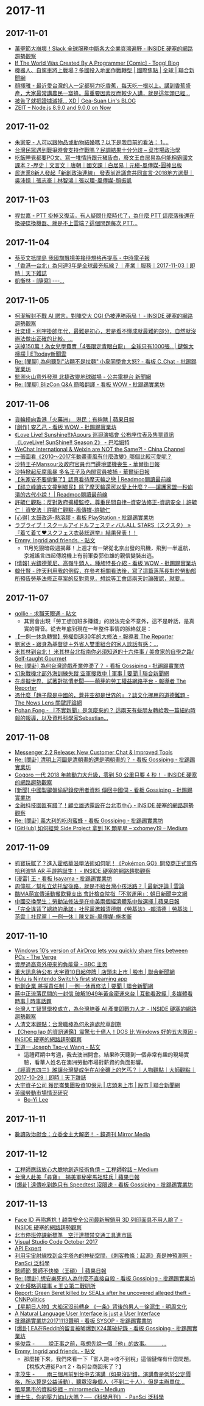 # 2017-11

## 2017-11-01

- [萬聖節大崩壞！Slack 全球服務中斷各大企業哀鴻遍野 - INSIDE 硬塞的網路趨勢觀察](https://www.inside.com.tw/2017/11/01/slack-messaging-service-suffers-worldwide-outage)
- [If The World Was Created By A Programmer [Comic] - Toggl Blog](https://blog.toggl.com/world-created-programmer/)
- [機器人、自駕車將上戰場？多國投入地面作戰轉型 | 國際焦點 | 全球 | 聯合新聞網](https://udn.com/news/story/6809/2786447)
- [顏擇雅 - 最近愛台灣的人一定都努力吃香蕉，每天吃一根以上。講到香蕉盛產，大家最常講農民一窩蜂。最重要因素反而較少人講，就是這年頭已經...](https://www.facebook.com/joyce.yen.52/posts/1687250441319100)
- [被告了就把證據滅掉... XD | Gea-Suan Lin's BLOG](https://blog.gslin.org/archives/2017/10/31/7703/%e8%a2%ab%e5%91%8a%e4%ba%86%e5%b0%b1%e6%8a%8a%e8%ad%89%e6%93%9a%e6%bb%85%e6%8e%89-xd/)
- [ZEIT – Node.js 8.9.0 and 9.0.0 on Now](https://zeit.co/blog/node-8-9)

## 2017-11-02

- [朱家安 - 人可以跟物品或動物結婚嗎？以下是我目前的看法： 1....](https://www.facebook.com/krisnight/posts/1535453923170495)
- [台灣民眾遇到戰爭時會支持作戰嗎？民調結果十分分歧 – 菜市場政治學](http://whogovernstw.org/2017/11/02/austinwang29/)
- [吃飯睡覺都要PO文、寫一堆情詩跟元稹告白，廢文王白居易為何能稱霸國文課本？-歷史｜文言文｜唐朝｜國文課｜白居易｜元稹-風傳媒-圓神出版](http://www.storm.mg/lifestyle/351673)
- [民進黨8新人發起「新創政治連線」 發表前進議會共同宣言-2018地方選舉｜吳沛憶｜張志豪｜林智鴻｜張以理-風傳媒-顏振凱](http://www.storm.mg/article/353342)

## 2017-11-03

- [程世嘉 - PTT 掛掉又復活，有人疑問什麼時代了，為什麼 PTT 這麼落後還在換硬碟換機器、就是不上雲端？這個問題每次 PTT...](https://www.facebook.com/segacheng/posts/10103497030459723)

## 2017-11-04

- [蔡英文抵關島 我國旗飄揚美接待規格再提高 - 中時電子報](http://www.chinatimes.com/realtimenews/20171104000907-260407)
- [「香港—台北」為何連3年是全球最夯航線？｜產業｜服務｜2017-11-03｜即時｜天下雜誌](http://www.cw.com.tw/article/article.action?id=5085885)
- [凱衡林 - [隨寫] ---...](https://www.facebook.com/kenny.lin.98284/posts/10156711275248362)

## 2017-11-05

- [柯潔解封不戰 AI 諾言，對陣交大 CGI 仍被連勝兩局！ - INSIDE 硬塞的網路趨勢觀察](https://www.inside.com.tw/2017/11/05/ke-jie-versus-cgi)
- [杜奕瑾 - 利字掛帥年代，最難是初心，若是看不懂成就最難的部分，自然就沒辦法做出正確的比較。...](https://www.facebook.com/PTT.TU/posts/10155363881501137)
- [送掉150萬！為女兒學費賣「4張限定青眼白龍」　全球只有1000張.. | 鍵盤大檸檬 | ETtoday新聞雲](https://www.ettoday.net/dalemon/post/31216)
- [Re: [閒聊] 為何聽到"沾麵不是拉麵",小泉同學會大怒? - 看板 C_Chat - 批踢踢實業坊](https://www.ptt.cc/bbs/C_Chat/M.1509862313.A.58C.html)
- [監測火山意外發現 北捷改變地球磁場 - 公共電視台 新聞網](https://news.pts.org.tw/article/375925)
- [Re: [閒聊] BlizCon Q&A 簡略翻譯 - 看板 WOW - 批踢踢實業坊](https://www.ptt.cc/bbs/WOW/M.1509883981.A.F66.html)

## 2017-11-06

- [貨輪撞向香港「火藥洲」　港民：有夠瞎 | 蘋果日報](https://tw.appledaily.com/recommend/realtime/20171106/1235631)
- [[創作] 安乙己 - 看板 WOW - 批踢踢實業坊](https://www.ptt.cc/bbs/WOW/M.1509934029.A.245.html)
- [《Love Live! Sunshine!!》Aqours 巡迴演唱會 公布座位表及售票資訊《LoveLive! SunShine!! Season 2》 - 巴哈姆特](https://gnn.gamer.com.tw/1/154861.html)
- [WeChat International & Weixin are NOT the Same?! - China Channel](https://chinachannel.co/wechat-weixin-are-not-the-same/)
- [一張圖看《2010～2017年動畫畫風有什麼改變》哪個比較可愛呢？](https://news.gamme.com.tw/1529972)
- [沙特王子Mansour及政府官員也門邊境墜機喪生 - 華爾街日報](http://cn.wsj.com/big5/20171106/bgh080819.asp)
- [沙特掀起反腐風暴 多名王子及內閣官員被捕 - 華爾街日報](http://cn.wsj.com/big5/20171106/bgh091008.asp)
- [【朱家安不要偷懶了】認真看待摩天輪之戀 | Readmoo閱讀最前線](https://news.readmoo.com/2017/11/06/kris-171106-ferris-love/)
- [【祁立峰讀古文撞到鄉民】除了摩天輪還可以愛上什麼？──讓護家盟一秒崩潰的古代小說！ | Readmoo閱讀最前線](https://news.readmoo.com/2016/12/13/lifeng-161213-love-stories/)
- [許毓仁觀點：反對政府擴權監控，尊重民間自律─資安法修正-資訊安全｜許毓仁｜資安法｜許毓仁觀點-風傳媒-許毓仁](http://www.storm.mg/article/354517)
- [[心得] 太鼓改造-熱溶膠 - 看板 PlayStation - 批踢踢實業坊](https://www.ptt.cc/bbs/PlayStation/M.1509945021.A.C8E.html)
- [ラブライブ！スクールアイドルフェスティバルALL STARS（スクスタ） » 『着て着て♥スクフェス衣装総選挙』結果発表！！](https://lovelive-as.bushimo.jp/news/171106-2/)
- [Emmy, Ingrid and friends. - 貼文](https://www.facebook.com/permalink.php?story_fbid=748272788691161&id=737551019763338)
  - 11月兇狠暗殺週揭幕！上週才有一架從北京出發的飛機，飛到一半返航，京城謠言四起傳說機上有前軍委郭伯雄的親信變裝出逃。
- [[情報] 光鑄德萊尼、高嶺牛頭人，種族特長介紹 - 看板 WOW - 批踢踢實業坊](https://www.ptt.cc/bbs/WOW/M.1509983496.A.A2F.html)
- [韓仕賢 - 昨天利用我的例假，在參考相關看法後，寫了這篇落落長對於勞動部所預告勞基法修正草案的反對意見，想說等工會這兩天討論確認，就要...](https://www.facebook.com/hangshr/posts/1954523381427041)

## 2017-11-07

- [qollie - 求職天眼通 - 貼文](https://www.facebook.com/qollie.tw/posts/1749772678430631)
  - 其實會出現「勞工想加班多賺錢」的說法完全不意外，這不是幹話，是真實的聲音。從去年底到現在一年整件事情的脈絡就是： 
- [【一例一休急轉彎】勞權倒退30年的大修法 - 報導者 The Reporter](https://www.twreporter.org/a/refine-labour-law-moving-backward)
- [劉家丞 - 跟身為基督徒＋外省人雙重組合的家人談話有感：...](https://www.facebook.com/jojojerryliu/posts/10154937938280965)
- [米其林到台北！ 米其林台北指南你必須知道的十六件事 / 美食家的自學之路/ Self-taught Gourmet](http://www.selftaughtgourmet.com/article_inner.php?a=476)
- [Re: [問卦] 為何台灣遊戲產業停滯了？ - 看板 Gossiping - 批踢踢實業坊](https://www.ptt.cc/bbs/Gossiping/M.1509990492.A.848.html)
- [幻象戰機北部外海訓練失蹤 空軍搜救中 | 軍事 | 要聞 | 聯合新聞網](https://udn.com/news/story/10930/2803765)
- [在虛擬世界，試著對抗慣老闆——萌芽的勞工權益網路平台 - 報導者 The Reporter](https://www.twreporter.org/a/labor-workplace-info-platform)
- [憑什麼「趙子龍是中國的，蒼井空卻是世界的」？談文化挪用的道德難題 - The News Lens 關鍵評論網](https://www.thenewslens.com/article/82626)
- [Pohan Fong - 『不實新聞』是怎麼來的？ 這兩天有些朋友轉給我一篇紐約時報的報導，以及資料科學家Sebastian...](https://www.facebook.com/pohan.fong/posts/10155128871787809)

## 2017-11-08

- [Messenger 2.2 Release: New Customer Chat & Improved Tools](https://messenger.fb.com/blog/2-2-release/)
- [Re: [問卦] 清明上河圖是清朝畫的還是明朝畫的？ - 看板 Gossiping - 批踢踢實業坊](https://www.ptt.cc/bbs/gossiping/M.1510071655.A.ADC.html)
- [Gogoro 一代 2018 年款動力大升級，零到 50 公里只要 4 秒！ - INSIDE 硬塞的網路趨勢觀察](https://www.inside.com.tw/2017/11/08/gogoro-series-one-upgrade)
- [[新聞] 中國製鍵盤偷紀錄使用者資料 傳回中國伺 - 看板 Gossiping - 批踢踢實業坊](https://www.ptt.cc/bbs/Gossiping/M.1510136752.A.676.html)
- [金融科技園區有譜了！顧立雄透露設在台北市中心 - INSIDE 硬塞的網路趨勢觀察](https://www.inside.com.tw/2017/11/08/fintech-park-taipei)
- [Re: [問卦] 義大利的吃肉蜜蜂 - 看板 Gossiping - 批踢踢實業坊](https://www.ptt.cc/bbs/Gossiping/M.1510118637.A.FB7.html)
- [[GitHub] 如何經營 Side Project 拿到 1K 顆星星 – xxhomey19 – Medium](https://medium.com/@xxhomey19/github-%E5%A6%82%E4%BD%95%E7%B6%93%E7%87%9F-side-project-%E6%8B%BF%E5%88%B0-1k-%E9%A1%86%E6%98%9F%E6%98%9F-974b8d170436)

## 2017-11-09

- [抓寶玩膩了？進入霍格華滋學法術如何呢！《Pokémon GO》開發商正式宣佈哈利波特 AR 手遊將誕生！ - INSIDE 硬塞的網路趨勢觀察](https://www.inside.com.tw/2017/11/09/niantics-will-launch-harry-potter-ar-game-in-2018)
- [[漫雷] 王 - 看板 Isayama - 批踢踢實業坊](https://www.ptt.cc/bbs/Isayama/M.1510194635.A.860.html)
- [周偉航／幫私立幼托留後路，就是不給台灣小孩活路？ | 最新評論 | 雲論](https://www.ettoday.net/news/20171109/1047458.htm?feature=todaysforum&tab_id=268)
- [酷MA萌宣傳活動餐飲費支出 會計檢查院指「不當運用」：朝日新聞中文網](http://asahichinese-f.com/society/11202035)
- [​中國交換學生：勞動法修法是在中美兩個經濟體系中做選擇 | 蘋果日報](https://tw.news.appledaily.com/forum/realtime/20171109/1238259/)
- [「完全違背了總統的承諾」社民黨邀賴清德辯《勞基法》-賴清德｜勞基法｜范雲｜社民黨｜一例一休｜陳又新-風傳媒-施孝衡](http://www.storm.mg/article/356288)

## 2017-11-10

- [Windows 10’s version of AirDrop lets you quickly share files between PCs - The Verge](https://www.theverge.com/2017/11/8/16625130/microsoft-windows-10-airdrop-near-share-feature)
- [資歷過高意外帶來的負能量 - BBC 主页](http://www.bbc.com/ukchina/trad/vert-cap-41929217)
- [重大訊息待公布 大宇資10日起停牌 | 店頭未上市 | 股市 | 聯合新聞網](https://udn.com/news/story/7254/2809126)
- [Hulu is Nintendo Switch’s first streaming app](https://www.engadget.com/2017/11/09/hulu-nintendo-switch/?sr_source=Facebook)
- [新創企業 將採責任制 | 一例一休再修法 | 要聞 | 聯合新聞網](https://udn.com/news/story/11475/2809560)
- [蔣中正流落民間的一封信 破解1949年黃金密運來台 | 互動看政經 | 多媒體看時事 | 時事話題](https://theme.udn.com/theme/story/6773/2809263)
- [台灣人工智慧學校成立，為台灣培養 AI 產業即戰力人才 - INSIDE 硬塞的網路趨勢觀察](https://www.inside.com.tw/2017/11/10/ai-academy)
- [人渣文本觀點：台灣職棒為何永遠處於草創期](http://www.nextmag.com.tw/breakingnews/forum/365002)
- [【Cheng lap 的資訊通鑑】震驚七十億人！DOS 比 Windows 好的五大原因 - INSIDE 硬塞的網路趨勢觀察](https://www.inside.com.tw/2017/11/10/dos-better-than-windows)
- [王道一 Joseph Tao-yi Wang - 貼文](https://www.facebook.com/permalink.php?story_fbid=1538580632887490&id=128734373872130)
  - 這禮拜期中考週，我去澳洲開會。結果昨天聽到一個非常有趣的現場實驗，看華人姓名在澳洲勞動市場對薪資的負面影響。
- [《經濟五四三》誰讓台灣變成坐在AI金礦上的乞丐？｜人物觀點｜大師觀點｜2017-10-29｜即時｜天下雜誌](http://www.cw.com.tw/article/article.action?id=5085792)
- [大宇資子公司 獲昆崙集團投資10億元 | 店頭未上市 | 股市 | 聯合新聞網](https://udn.com/news/story/7254/2810862)
- [英國勞動市場情況研究](https://www.facebook.com/notes/bo-yi-lee/%E8%8B%B1%E5%9C%8B%E5%8B%9E%E5%8B%95%E5%B8%82%E5%A0%B4%E6%83%85%E6%B3%81%E7%A0%94%E7%A9%B6/1700161696683948/)
  - [Bo-Yi Lee](https://www.facebook.com/boyi.lee)

## 2017-11-11

- [數讀政治獻金：立委金主大解密！ - 鏡週刊 Mirror Media](https://www.mirrormedia.mg/projects/political-contribution/#/story1)

## 2017-11-12

- [工程師應該放心大膽地創造技術負債 – 工程師幹話 – Medium](https://medium.com/@p5d12000/%E5%B7%A5%E7%A8%8B%E5%B8%AB%E6%87%89%E8%A9%B2%E6%94%BE%E5%BF%83%E5%A4%A7%E8%86%BD%E5%9C%B0%E5%89%B5%E9%80%A0%E6%8A%80%E8%A1%93%E8%B2%A0%E5%82%B5-a8022d85810)
- [台灣人赴美「尋寶」　揭美軍秘密馬祖駐兵 | 蘋果日報](https://tw.appledaily.com/new/realtime/20171110/1238414/)
- [[爆卦] 遠傳吃到飽只有 Speedtest 沒限速 - 看板 Gossiping - 批踢踢實業坊](https://www.ptt.cc/bbs/gossiping/M.1510488227.A.F6D.html)

## 2017-11-13

- [Face ID 再陷尷尬！越南安全公司最新解鎖用 3D 列印面具不用人臉了 - INSIDE 硬塞的網路趨勢觀察](https://www.inside.com.tw/2017/11/13/security-firm-claims-to-defeat-face-id-with-mask)
- [北市停班停課新標準　空汙達標禁交通工具進市區](https://today.line.me/tw/pc/article/%E5%8C%97%E5%B8%82%E5%81%9C%E7%8F%AD%E5%81%9C%E8%AA%B2%E6%96%B0%E6%A8%99%E6%BA%96%E3%80%80%E7%A9%BA%E6%B1%99%E9%81%94%E6%A8%99%E7%A6%81%E4%BA%A4%E9%80%9A%E5%B7%A5%E5%85%B7%E9%80%B2%E5%B8%82%E5%8D%80-GZGRNQ/)
- [Visual Studio Code October 2017](https://code.visualstudio.com/updates/v1_18)
- [API Expert](https://developers.line.me/en/expert/)
- [利用宇宙射線找到金字塔內的神秘空間，《刺客教條：起源》真是神預測啊 - PanSci 泛科學](http://pansci.asia/archives/129588)
- [醫師節 醫師不快樂（王碩） | 蘋果日報](https://tw.appledaily.com/forum/daily/20171113/37843834/)
- [Re: [問卦] 想安樂死的人為什麼不直接自殺 - 看板 Gossiping - 批踢踢實業坊](https://www.ptt.cc/bbs/Gossiping/M.1510545003.A.921.html)
- [文化侵略這檔事 « 王立第二戰研所](https://eoiss.wordpress.com/2017/11/13/%E6%96%87%E5%8C%96%E4%BE%B5%E7%95%A5%E9%80%99%E6%AA%94%E4%BA%8B/)
- [Report: Green Beret killed by SEALs after he uncovered alleged theft - CNNPolitics](http://edition.cnn.com/2017/11/13/politics/mali-green-beret-death-seals/index.html)
- [【星期日人物】大船沉沒前轉身 《一条》背後的男人－徐滬生 - 明周文化](http://bkb.mpweekly.com/%E5%9F%8E%E5%B8%82%E7%84%A6%E7%82%B9/sundaypeople-yitiao-xuhusheng)
- [A Natural Language User Interface is just a User Interface](https://medium.com/swlh/a-natural-language-user-interface-is-just-a-user-interface-4a6d898e9721)
- [批踢踢實業坊20171113聲明 - 看板 SYSOP - 批踢踢實業坊](https://www.ptt.cc/bbs/SYSOP/M.1510579622.A.786.html)
- [[爆卦] EA在Reddit的留言被噓爆到X24萬破紀錄 - 看板 Gossiping - 批踢踢實業坊](https://www.ptt.cc/bbs/Gossiping/M.1510582224.A.6C0.html)
- [吳俊霖 - 　　 說正事之前，我想先說一個「他」的故事。 　　...](https://www.facebook.com/bruce22216/posts/10214224493916016)
- [Emmy, Ingrid and friends. - 貼文](https://www.facebook.com/permalink.php?story_fbid=748997231952050&id=737551019763338)
  -  那麼接下來，我們來看一下「富人跑→收不到稅」這個鏈條有什麼問題。【稅族大遷徙Part 2・為何台商回來了？】
- [李茂生 - 　　兩三個月前到台中去演講（如果沒記錯，演講費是低於公定價格，所以算是公益活動），聽眾沒幾個人（不到二十人），但是主辦單位...](https://www.facebook.com/leemaushengispigdog/posts/1483833944998320)
- [租屋黑市的資料挖掘 – mirrormedia – Medium](https://medium.com/mirrormedia/%E7%A7%9F%E5%B1%8B%E9%BB%91%E5%B8%82%E7%9A%84%E8%B3%87%E6%96%99%E6%8C%96%E6%8E%98-df59518e7bc)
- [博士生，你的壓力如山大嗎？──《科學月刊》 - PanSci 泛科學](http://pansci.asia/archives/128551)
